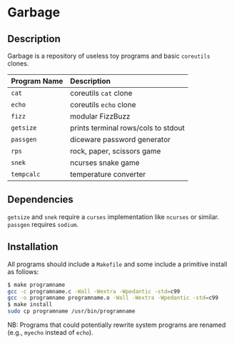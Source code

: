# Garbage

## Description

Garbage is a repository of useless toy programs and basic `coreutils` clones.

| **Program Name** | **Description**                     |
| :--------------- | :---------------------------------- |
| `cat`            | coreutils `cat` clone               |
| `echo`           | coreutils `echo` clone              |
| `fizz`           | modular FizzBuzz                    |
| `getsize`        | prints terminal rows/cols to stdout |
| `passgen`        | diceware password generator         |
| `rps`            | rock, paper, scissors game          |
| `snek`           | ncurses snake game
| `tempcalc`       | temperature converter               |

## Dependencies

`getsize` and `snek` require a `curses` implementation like `ncurses` or
similar.  
`passgen` requires `sodium`.  

## Installation

All programs should include a `Makefile` and some include a primitive install as
follows:

```bash
$ make programname
gcc -c programname.c -Wall -Wextra -Wpedantic -std=c99
gcc -o programname programname.o -Wall -Wextra -Wpedantic -std=c99
$ make install
sudo cp programname /usr/bin/programname
```

NB: Programs that could potentially rewrite system programs are renamed (e.g.,
`myecho` instead of `echo`).

